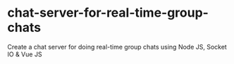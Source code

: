 # chat-server-for-real-time-group-chats
Create a chat server for doing real-time group chats using Node JS, Socket IO &amp; Vue JS
